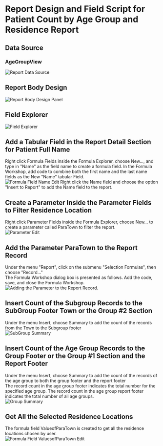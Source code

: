 # Report Design and Field Script for Patient Count by Age Group and Residence Report
## Data Source
### AgeGroupView
![Report Data Source](images/DatabaseExpert.png)
## Report Body Design
![Report Body Design Panel](images/DesignPanel-AgeGroup.png)
## Field Explorer 
![Field Explorer](images/FieldExplorer-AgeGroup.png)
## Add a Tabular Field in the Report Detail Section for Patient Full Name
Right click Formula Fields inside the Formula Explorer, choose New..., and type in "Name" as the field name to create a formula field. In the Formula Workshop, add code to combine both the first name and the last name fields as the New "Name" tabular Field. <br>
![Formula Field Name Edit](images/FormulaField-Name.png)
Right click the Name field and choose the option "Insert to Report" to add the Name field to the report.
## Create a Parameter Inside the Parameter Fields to Filter Residence Location  
Right click Parameter Fields inside the Formula Explorer, choose New... to create a parameter called ParaTown to filter the report. <br>
![Parameter Edit](images/EditParameterTown.png)
## Add the Parameter ParaTown to the Report Record
Under the menu "Report", click on the submenu "Selection Formulas", then choose "Record..." <br>
The Formula Workshop dialog box is presented as follows. Add the code, save, and close the Formula Workshop. <br>
![Adding the Parameter to the Report Record](images/RecordSelection.png).
## Insert Count of the Subgroup Records to the SubGroup Footer Town or the Group #2 Section
Under the menu Insert, choose Summary to add the count of the records from the Town to the Subgroup footer<br>
![SubGroup Summary](images/AddSubGroupCount.png)
## Insert Count of the Age Group Records to the Group Footer or the Group #1 Section and the Report Footer
Under the menu Insert, choose Summary to add the count of the records of the age group to both the group footer and the report footer<br>
The record count in the age group footer indicates the total number for the specified age group. The record count in the age group report footer indicates the total number of all age groups.<br>
![Group Summary](images/AddGroupCount.png)
## Get All the Selected Residence Locations 
The formula field ValueofParaTown is created to get all the residence locations chosen by user. <br>
![Formula Field ValuesofParaTown Edit](images/FormulaField-ValuesofParaTown.png)
